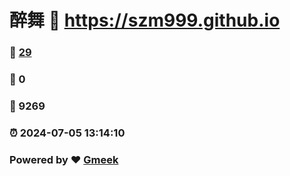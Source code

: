 # 醉舞 :link: https://szm999.github.io 
### :page_facing_up: [29](https://szm999.github.io/tag.html) 
### :speech_balloon: 0 
### :hibiscus: 9269 
### :alarm_clock: 2024-07-05 13:14:10 
### Powered by :heart: [Gmeek](https://github.com/Meekdai/Gmeek)
